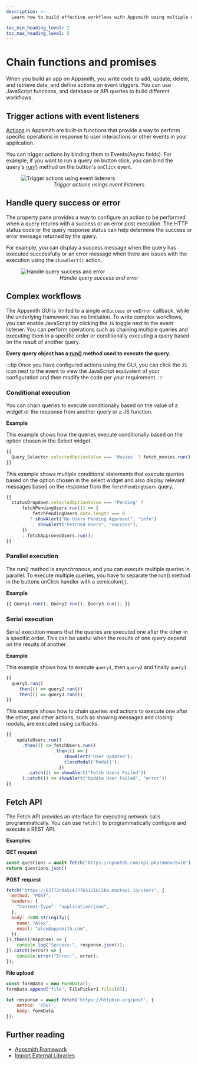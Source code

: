 ```yaml
---
description: >-
  Learn how to build effective workflows with Appsmith using multiple queries and execute them in the serial, parallel or conditional manner and programming widgets for smooth user interaction.

toc_min_heading_level: 2
toc_max_heading_level: 5
---
```


# Chain functions and promises

When you build an app on Appsmith, you write code to add, update, delete, and retrieve data, and define actions on event triggers. You can use JavaScript functions, and database or API queries to build different workflows.

## Trigger actions with event listeners

[Actions](/write-code/reference/widget-actions) in Appsmith are built-in functions that provide a way to perform specific operations in response to user interactions or other events in your application. 

You can trigger actions by binding them to Events(Async fields). For example, if you want to run a query on button click, you can bind the query's [run()](/write-code/reference/query-object#run) method on the button's `onClick` event.

<figure>
  <img src="/img/trigger-action-on-events.png" style= {{width:"700px", height:"auto"}} alt="Trigger actions using event listeners"/>
  <figcaption align = "center"><i>Trigger actions usings event listeners</i></figcaption>
</figure>

## Handle query success or error

The property pane provides a way to configure an action to be performed when a query returns with a success or an error post execution. The HTTP status code or the query response status can help determine the success or error message returned by the query.

For example, you can display a success message when the query has executed successfully or an error message when there are issues with the execution using the `showAlert()` action.

<figure>
  <img src="/img/handle-query-success-error.png" style= {{width:"700px", height:"auto"}} alt="Handle query success and error"/>
  <figcaption align = "center"><i>Handle query success and error</i></figcaption>
</figure>


## Complex workflows

The Appsmith GUI is limited to a single `onSuccess` or `onError` callback, while the underlying framework has no limitation. To write complex workflows, you can enable JavaScript by clicking the `JS` toggle next to the event listener. You can perform operations such as chaining multiple queries and executing them in a specific order or conditionally executing a query based on the result of another query. 

**Every query object has a [run()](/write-code/reference/query-object#run) method used to execute the query.**

:::tip
Once you have configured actions using the GUI, you can click the `JS` icon next to the event to view the JavaScript equivalent of your configuration and then modify the code per your requirement.
:::

### Conditional execution
You can chain queries to execute conditionally based on the value of a widget or the response from another query or a JS function. 

**Example**

This example shows how the queries execute conditionally based on the option chosen in the Select widget.

```javascript
{{
  Query_Selector.selectedOptionValue === 'Movies' ? fetch_movies.run() : fetch_users.run();
}}

```

This example shows multiple conditional statements that execute queries based on the option chosen in the select widget and also display relevant messages based on the response from the `fetchPendingUsers` query.

```javascript
{{ 
  statusDropdown.selectedOptionValue === "Pending" ?
      fetchPendingUsers.run(() => {
          fetchPendingUsers.data.length === 0 
         ? showAlert("No Users Pending Approval", "info") 
          : showAlert("Fetched Users", "success");
      }) 
      : fetchApprovedUsers.run();
}}
```

### Parallel execution

The run() method is asynchronous, and you can execute multiple queries in parallel. To execute multiple queries, you have to separate the run() method in the buttons onClick handler with a semicolon(;). 

**Example**

```javascript
{{ Query1.run(); Query2.run(); Query3.run(); }}
```

### Serial execution
Serial execution means that the queries are executed one after the other in a specific order. This can be useful when the results of one query depend on the results of another.

**Example**

This example shows how to execute `query1`, then `query2` and finally `query3`.

```javascript
{{
  query1.run()
    .then(() => query2.run())
    .then(() => query3.run());
}}
```

This example shows how to chain queries and actions to execute one after the other, and other actions, such as showing messages and closing modals, are executed using callbacks.

```javascript
{{ 
    updateUsers.run()
      .then(() => fetchUsers.run()
                  .then(() => { 
                      showAlert('User Updated'); 
                      closeModal('Modal1'); 
                    })
        .catch(() => showAlert("Fetch Users Failed"))
      ).catch(() => showAlert("Update User Failed", "error")) 
}}
```

## Fetch API
The Fetch API provides an interface for executing network calls programmatically. You can use `fetch()` to programmatically configure and execute a REST API.  

**Examples**

**GET request**
```javascript
const questions = await fetch("https://opentdb.com/api.php?amount=10")
return questions.json()
```

**POST request**
```javascript
fetch("https://63772c9a5c477765121615ba.mockapi.io/users", {
  method: "POST",
  headers: {
    "Content-Type": "application/json",
  },
  body: JSON.stringify({
    name: "Alex",
    email: "alex@appsmith.com",
  }),
}).then((response) => {
    console.log("Success:", response.json());
}).catch((error) => {
    console.error("Error:", error);
});
```

**File upload**
```javascript
const formData = new FormData();
formData.append("file", FilePicker1.files[0]);
		
let response = await fetch('https://httpbin.org/post', {
	method: 'POST',
	body: formData
});
```


## Further reading
* [Appsmith Framework](/write-code/reference/)
* [Import External Libraries](/write-code/how-to-guides/ext-libraries) 

